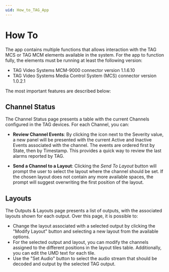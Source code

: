 ```yaml
---
uid: How_to_TAG_App
---
```


# How To

The app contains multiple functions that allows interaction with the TAG MCS or TAG MCM elements available in the system. For the app to function fully, the elements must be running at least the following version:
- TAG Video Systems MCM-9000 connector version 1.1.6.10
- TAG Video Systems Media Control System (MCS) connector version 1.0.2.1

The most important features are described below:

## Channel Status
The Channel Status page presents a table with the current Channels configured in the TAG devices. For each Channel, you can:

- **Review Channel Events**: By clicking the icon next to the Severity value, a new panel will be presented with the current Active and Inactive Events associated with the channel. The events are ordered first by State, then by Timestamp. This provides a quick way to review the last alarms reported by TAG.
  
- **Send a Channel to a Layout**: Clicking the *Send To Layout* button will prompt the user to select the layout where the channel should be set. If the chosen layout does not contain any more available spaces, the prompt will suggest overwriting the first position of the layout.


## Layouts
The Outputs & Layouts page presents a list of outputs, with the associated layouts shown for each output. Over this page, it is possible to:

- Change the layout associated with a selected output by clicking the "Modify Layout" button and selecting a new layout from the available options.
- For the selected output and layout, you can modify the channels assigned to the different positions in the layout tiles table. Additionally, you can edit the UMD text for each tile.
- Use the "Set Audio" button to select the audio stream that should be decoded and output by the selected TAG output.
